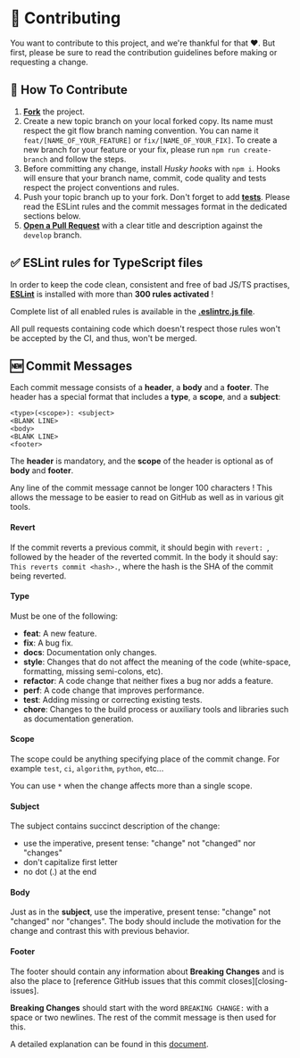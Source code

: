 # 🌟 Contributing

You want to contribute to this project, and we're thankful for that ❤. But first, please be sure to read the contribution guidelines before making or requesting a change.

## 🤝 How To Contribute

1. [**Fork**](https://docs.github.com/en/free-pro-team@latest/github/getting-started-with-github/fork-a-repo) the project.
2. Create a new topic branch on your local forked copy. Its name must respect the git flow branch naming convention. You can name it `feat/[NAME_OF_YOUR_FEATURE]` or `fix/[NAME_OF_YOUR_FIX]`. To create a new branch for your feature or your fix, please run `npm run create-branch` and follow the steps.
3. Before committing any change, install *Husky hooks* with `npm i`. Hooks will ensure that your branch name, commit, code quality and tests respect the project conventions and rules.
4. Push your topic branch up to your fork. Don't forget to add [**tests**](https://github.com/antoinezanardi/werewolves-assistant-api-next/tree/main/tests). Please read the ESLint rules and the commit messages format in the dedicated sections below.
5. [**Open a Pull Request**](https://docs.github.com/en/free-pro-team@latest/github/collaborating-with-issues-and-pull-requests/about-pull-requests) with a clear title and description against the `develop` branch.

## ✅ ESLint rules for TypeScript files

In order to keep the code clean, consistent and free of bad JS/TS practises, **[ESLint](https://eslint.org/)** is installed with more than **300 rules activated** !

Complete list of all enabled rules is available in the **[.eslintrc.js file](https://github.com/antoinezanardi/werewolves-assistant-api-next/blob/main/.eslintrc.js)**.

All pull requests containing code which doesn't respect those rules won't be accepted by the CI, and thus, won't be merged.

## 🆕 Commit Messages

Each commit message consists of a **header**, a **body** and a **footer**.  The header has a special format that includes a **type**, a **scope**, and a **subject**:

```
<type>(<scope>): <subject>
<BLANK LINE>
<body>
<BLANK LINE>
<footer>
```

The **header** is mandatory, and the **scope** of the header is optional as of **body** and **footer**.

Any line of the commit message cannot be longer 100 characters ! This allows the message to be easier to read on GitHub as well as in various git tools.

#### Revert
If the commit reverts a previous commit, it should begin with `revert: `, followed by the header of the reverted commit.
In the body it should say: `This reverts commit <hash>.`, where the hash is the SHA of the commit being reverted.

#### Type
Must be one of the following:

* **feat**: A new feature.
* **fix**: A bug fix.
* **docs**: Documentation only changes.
* **style**: Changes that do not affect the meaning of the code (white-space, formatting, missing semi-colons, etc).
* **refactor**: A code change that neither fixes a bug nor adds a feature.
* **perf**: A code change that improves performance.
* **test**: Adding missing or correcting existing tests.
* **chore**: Changes to the build process or auxiliary tools and libraries such as documentation generation.

#### Scope
The scope could be anything specifying place of the commit change. For example `test`, `ci`, `algorithm`, `python`, etc...

You can use `*` when the change affects more than a single scope.

#### Subject
The subject contains succinct description of the change:

* use the imperative, present tense: "change" not "changed" nor "changes"
* don't capitalize first letter
* no dot (.) at the end

#### Body
Just as in the **subject**, use the imperative, present tense: "change" not "changed" nor "changes".
The body should include the motivation for the change and contrast this with previous behavior.

#### Footer
The footer should contain any information about **Breaking Changes** and is also the place to
[reference GitHub issues that this commit closes][closing-issues].

**Breaking Changes** should start with the word `BREAKING CHANGE:` with a space or two newlines.
The rest of the commit message is then used for this.

A detailed explanation can be found in this [document][commit-message-format].

[angular-contributing]: https://raw.githubusercontent.com/angular/angular.js/master/CONTRIBUTING.md
[commit-message-format]: https://docs.google.com/document/d/1QrDFcIiPjSLDn3EL15IJygNPiHORgU1_OOAqWjiDU5Y/edit#